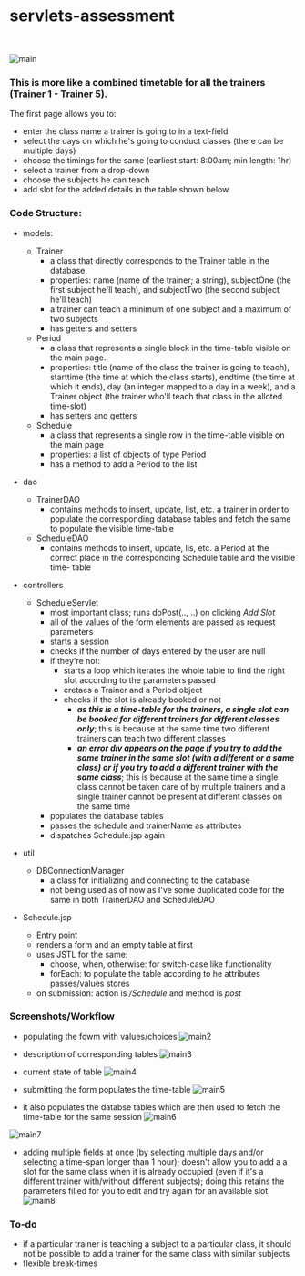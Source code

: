 # servlets-assessment
<br />

![main](https://user-images.githubusercontent.com/12759088/45322292-7ab7f280-b565-11e8-884d-eb49761d5146.PNG)

### This is more like a combined timetable for all the trainers (Trainer 1 - Trainer 5). 

The first page allows you to:
- enter the class name a trainer is going to in a text-field
- select the days on which he's going to conduct classes (there can be multiple days)
- choose the timings for the same (earliest start: 8:00am; min length: 1hr)
- select a trainer from a drop-down
- choose the subjects he can teach
- add slot for the added details in the table shown below

### Code Structure:
- models:
  - Trainer
    - a class that directly corresponds to the Trainer table in the database
    - properties: name (name of the trainer; a string), subjectOne (the first subject he'll teach), and subjectTwo (the second subject he'll
    teach)
    - a trainer can teach a minimum of one subject and a maximum of two subjects
    - has getters and setters
  - Period
    - a class that represents a single block in the time-table visible on the main page.
    - properties: title (name of the class the trainer is going to teach), starttime (the time at which the class starts), endtime (the
     time at which it ends), day (an integer mapped to a day in a week), and a Trainer object (the trainer who'll teach that class in the
      alloted time-slot)
    - has setters and getters
  - Schedule
    - a class that represents a single row in the time-table visible on the main page
    - properties: a list of objects of type Period
    - has a method to add a Period to the list
    
- dao
  - TrainerDAO
    - contains methods to insert, update, list, etc. a trainer in order to populate the corresponding database tables and fetch the same to 
    populate the visible time-table
  - ScheduleDAO
    - contains methods to insert, update, lis, etc. a Period at the correct place in the corresponding Schedule table and the visible time-
    table
    
- controllers
  - ScheduleServlet
    - most important class; runs doPost(.., ..) on clicking *Add Slot*
    - all of the values of the form elements are passed as request parameters
    - starts a session
    - checks if the number of days entered by the user are null
    - if they're not:
      - starts a loop which iterates the whole table to find the right slot according to the parameters passed
      - cretaes a Trainer and a Period object
      - checks if the slot is already booked or not
        - ***as this is a time-table for the trainers, a single slot can be booked for different trainers for different classes only***;
         this is because at the same time two different trainers can teach two different classes
        - ***an error div appears on the page if you try to add the same trainer in the same slot (with a different or a same class) or if
        you try to add a different trainer with the same class***; this is because at the same time a single class cannot be taken care of 
        by multiple trainers and a single trainer cannot be present at different classes on the same time
    - populates the database tables
    - passes the schedule and trainerName as attributes
    - dispatches Schedule.jsp again
    
- util
  - DBConnectionManager
    - a class for initializing and connecting to the database
    - not being used as of now as I've some duplicated code for the same in both TrainerDAO and ScheduleDAO
    
- Schedule.jsp
  - Entry point
  - renders a form and an empty table at first
  - uses JSTL for the same:
    - choose, when, otherwise: for switch-case like functionality
    - forEach: to populate the table according to he attributes passes/values stores
  - on submission: action is */Schedule* and method is *post*
  
### Screenshots/Workflow

- populating the fowm with values/choices
![main2](https://user-images.githubusercontent.com/12759088/45322299-7e4b7980-b565-11e8-85b4-2de8480e8143.PNG)

- description of corresponding tables
![main3](https://user-images.githubusercontent.com/12759088/45322303-80add380-b565-11e8-8b33-66c3b0dfd734.PNG)

- current state of table
![main4](https://user-images.githubusercontent.com/12759088/45322311-83102d80-b565-11e8-9b20-e1ea0a18b079.PNG)

- submitting the form populates the time-table
![main5](https://user-images.githubusercontent.com/12759088/45322314-85728780-b565-11e8-9047-02da4e65da29.PNG)

- it also populates the databse tables which are then used to fetch the time-table for the same session
![main6](https://user-images.githubusercontent.com/12759088/45322316-87d4e180-b565-11e8-9e2e-6fb2ddaa2fee.PNG)

![main7](https://user-images.githubusercontent.com/12759088/45322322-8b686880-b565-11e8-985f-6344647d60d2.PNG)

- adding multiple fields at once (by selecting multiple days and/or selecting a time-span longer than 1 hour); doesn't allow you to 
add a a slot for the same class when it is already occupied (even if it's a different trainer with/without different subjects); doing this 
retains the parameters filled for you to edit and try again for an available slot
![main8](https://user-images.githubusercontent.com/12759088/45336056-83c5b580-b59f-11e8-808b-1ace8be6c2e2.PNG)

### To-do

- if a particular trainer is teaching a subject to a particular class, it should not be possible to add a trainer for the same class with similar subjects
- flexible break-times
